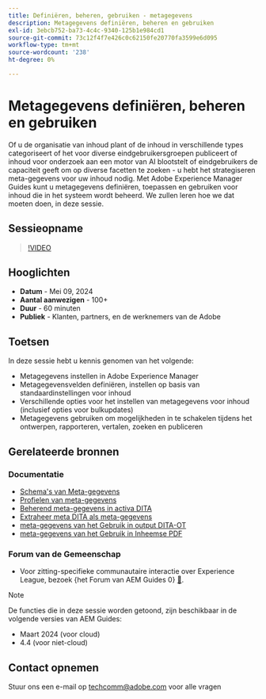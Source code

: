```yaml
---
title: Definiëren, beheren, gebruiken - metagegevens
description: Metagegevens definiëren, beheren en gebruiken
exl-id: 3ebcb752-ba73-4c4c-9340-125b1e984cd1
source-git-commit: 73c12f4f7e426c0c62150fe20770fa3599e6d095
workflow-type: tm+mt
source-wordcount: '238'
ht-degree: 0%

---
```


# Metagegevens definiëren, beheren en gebruiken

Of u de organisatie van inhoud plant of de inhoud in verschillende types categoriseert of het voor diverse eindgebruikersgroepen publiceert of inhoud voor onderzoek aan een motor van AI blootstelt of eindgebruikers de capaciteit geeft om op diverse facetten te zoeken - u hebt het strategiseren meta-gegevens voor uw inhoud nodig.
Met Adobe Experience Manager Guides kunt u metagegevens definiëren, toepassen en gebruiken voor inhoud die in het systeem wordt beheerd. We zullen leren hoe we dat moeten doen, in deze sessie.


## Sessieopname

>[!VIDEO](https://video.tv.adobe.com/v/3429088/asset-metadata-guides-metadata-aem-guides?quality=12&learn=on)


## Hooglichten

- **Datum** - Mei 09, 2024
- **Aantal aanwezigen** - 100+
- **Duur** - 60 minuten
- **Publiek** - Klanten, partners, en de werknemers van de Adobe

## Toetsen

In deze sessie hebt u kennis genomen van het volgende:
- Metagegevens instellen in Adobe Experience Manager
- Metagegevensvelden definiëren, instellen op basis van standaardinstellingen voor inhoud
- Verschillende opties voor het instellen van metagegevens voor inhoud (inclusief opties voor bulkupdates)
- Metagegevens gebruiken om mogelijkheden in te schakelen tijdens het ontwerpen, rapporteren, vertalen, zoeken en publiceren


## Gerelateerde bronnen

### Documentatie

- [ Schema&#39;s van Meta-gegevens ](https://experienceleague.adobe.com/nl/docs/experience-manager-cloud-service/content/assets/manage/metadata-schemas)
- [ Profielen van meta-gegevens ](https://experienceleague.adobe.com/nl/docs/experience-manager-cloud-service/content/assets/manage/metadata-profiles)
- [ Beherend meta-gegevens in activa DITA ](https://experienceleague.adobe.com/nl/docs/experience-manager-guides/using/knowledge-base/kb-articles/authoring/reports/manage-metadata)
- [ Extraheer meta DITA als meta-gegevens ](https://experienceleague.adobe.com/nl/docs/experience-manager-guides/using/install-guide/cs-ig/aem-asset-search-cs/conf-dita-search#id192SF0G10YK)
- [ meta-gegevens van het Gebruik in output DITA-OT ](https://experienceleague.adobe.com/nl/docs/experience-manager-guides/using/install-guide/on-prem-ig/output-gen-config/conf-output-generation#id191LF0U0TY4)
- [ meta-gegevens van het Gebruik in Inheemse PDF ](https://experienceleague.adobe.com/en/docs/experience-manager-guides/using/user-guide/output-gen/web-editor/native-pdf-web-editor#native-pdf-publishing)


### Forum van de Gemeenschap

- Voor zitting-specifieke communautaire interactie over Experience League, bezoek {het Forum van AEM Guides 0} [&#128279;](https://experienceleaguecommunities.adobe.com/t5/experience-manager-guides/bd-p/xml-documentation-discussions).


>[!NOTE]
>
> De functies die in deze sessie worden getoond, zijn beschikbaar in de volgende versies van AEM Guides:
> - Maart 2024 (voor cloud)
> - 4.4 (voor niet-cloud)



## Contact opnemen

Stuur ons een e-mail op <techcomm@adobe.com> voor alle vragen
